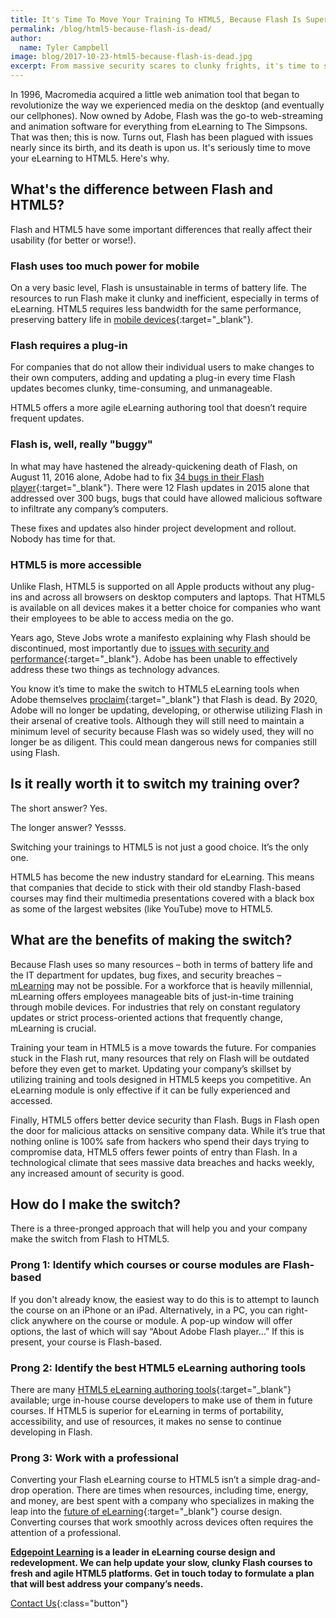 ```yaml
---
title: It's Time To Move Your Training To HTML5, Because Flash Is Super Dead
permalink: /blog/html5-because-flash-is-dead/
author:
  name: Tyler Campbell
image: blog/2017-10-23-html5-because-flash-is-dead.jpg
excerpt: From massive security scares to clunky frights, it's time to switch your outdated Flash courses to HTML5. Here's why and how to get started.
---
```


In 1996, Macromedia acquired a little web animation tool that began to revolutionize the way we experienced media on the desktop (and eventually our cellphones). Now owned by Adobe, Flash was the go-to web-streaming and animation software for everything from eLearning to The Simpsons. That was then; this is now. Turns out, Flash has been plagued with issues nearly since its birth, and its death is upon us. It's seriously time to move your eLearning to HTML5. Here's why.

## What's the difference between Flash and HTML5?

Flash and HTML5 have some important differences that really affect their usability (for better or worse!).

### Flash uses too much power for mobile

On a very basic level, Flash is unsustainable in terms of battery life. The resources to run Flash make it clunky and inefficient, especially in terms of eLearning. HTML5 requires less bandwidth for the same performance, preserving battery life in [mobile devices](https://www.edgepointlearning.com/blog/what-is-mlearning/){:target="_blank"}.

### Flash requires a plug-in

For companies that do not allow their individual users to make changes to their own computers, adding and updating a plug-in every time Flash updates becomes clunky, time-consuming, and unmanageable.

HTML5 offers a more agile eLearning authoring tool that doesn’t require frequent updates.

### Flash is, well, really "buggy"

In what may have hastened the already-quickening death of Flash, on August 11, 2016 alone, Adobe had to fix [34 bugs in their Flash player](https://www.computerworld.com/article/2971721/security/stop-the-flash-madness-5-bugs-a-week.html){:target="_blank"}. There were 12 Flash updates in 2015 alone that addressed over 300 bugs, bugs that could have allowed malicious software to infiltrate any company’s computers.

These fixes and updates also hinder project development and rollout. Nobody has time for that.

### HTML5 is more accessible

Unlike Flash, HTML5 is supported on all Apple products without any plug-ins and across all browsers on desktop computers and laptops. That HTML5 is available on all devices makes it a better choice for companies who want their employees to be able to access media on the go.

Years ago, Steve Jobs wrote a manifesto explaining why Flash should be discontinued, most importantly due to [issues with security and performance](https://www.apple.com/hotnews/thoughts-on-flash/?AID=10480621&PID=3821802&SID=1qzwj0nqanf4x){:target="_blank"}. Adobe has been unable to effectively address these two things as technology advances.

You know it’s time to make the switch to HTML5 eLearning tools when Adobe themselves [proclaim](https://blogs.adobe.com/conversations/2015/11/flash-html5-and-open-web-standards.html){:target="_blank"} that Flash is dead. By 2020, Adobe will no longer be updating, developing, or otherwise utilizing Flash in their arsenal of creative tools. Although they will still need to maintain a minimum level of security because Flash was so widely used, they will no longer be as diligent. This could mean dangerous news for companies still using Flash.

## Is it really worth it to switch my training over?

The short answer? Yes.

The longer answer? Yessss.

Switching your trainings to HTML5 is not just a good choice. It’s the only one.

HTML5 has become the new industry standard for eLearning. This means that companies that decide to stick with their old standby Flash-based courses may find their multimedia presentations covered with a black box as some of the largest websites (like YouTube) move to HTML5.

## What are the benefits of making the switch?

Because Flash uses so many resources – both in terms of battery life and the IT department for updates, bug fixes, and security breaches – [mLearning](/blog/what-is-mlearning/) may not be possible. For a workforce that is heavily millennial, mLearning offers employees manageable bits of just-in-time training through mobile devices. For industries that rely on constant regulatory updates or strict process-oriented actions that frequently change, mLearning is crucial.

Training your team in HTML5 is a move towards the future. For companies stuck in the Flash rut, many resources that rely on Flash will be outdated before they even get to market. Updating your company’s skillset by utilizing training and tools designed in HTML5 keeps you competitive. An eLearning module is only effective if it can be fully experienced and accessed.

Finally, HTML5 offers better device security than Flash. Bugs in Flash open the door for malicious attacks on sensitive company data. While it’s true that nothing online is 100% safe from hackers who spend their days trying to compromise data, HTML5 offers fewer points of entry than Flash. In a technological climate that sees massive data breaches and hacks weekly, any increased amount of security is good.

## How do I make the switch?

There is a three-pronged approach that will help you and your company make the switch from Flash to HTML5.

### Prong 1: Identify which courses or course modules are Flash-based

If you don't already know, the easiest way to do this is to attempt to launch the course on an iPhone or an iPad. Alternatively, in a PC, you can right-click anywhere on the course or module. A pop-up window will offer options, the last of which will say “About Adobe Flash player…” If this is present, your course is Flash-based.

### Prong 2: Identify the best HTML5 eLearning authoring tools

There are many [HTML5 eLearning authoring tools](https://elearningindustry.com/the-ultimate-list-of-html5-elearning-authoring-tools){:target="_blank"} available; urge in-house course developers to make use of them in future courses. If HTML5 is superior for eLearning in terms of portability, accessibility, and use of resources, it makes no sense to continue developing in Flash.

### Prong 3: Work with a professional

Converting your Flash eLearning course to HTML5 isn’t a simple drag-and-drop operation. There are times when resources, including time, energy, and money, are best spent with a company who specializes in making the leap into the [future of eLearning](https://www.edgepointlearning.com/blog/future-of-corporate-training-2019/){:target="_blank"} course design. Converting courses that work smoothly across devices often requires the attention of a professional.

<strong>[Edgepoint Learning](/) is a leader in eLearning course design and redevelopment. We can help update your slow, clunky Flash courses to fresh and agile HTML5 platforms. Get in touch today to formulate a plan that will best address your company’s needs.</strong>

[Contact Us](/contact/ ){:class="button"}
